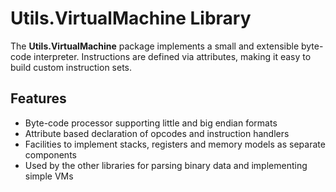 # Utils.VirtualMachine Library

The **Utils.VirtualMachine** package implements a small and extensible byte-code interpreter.
Instructions are defined via attributes, making it easy to build custom instruction sets.

## Features

- Byte-code processor supporting little and big endian formats
- Attribute based declaration of opcodes and instruction handlers
- Facilities to implement stacks, registers and memory models as separate components
- Used by the other libraries for parsing binary data and implementing simple VMs

